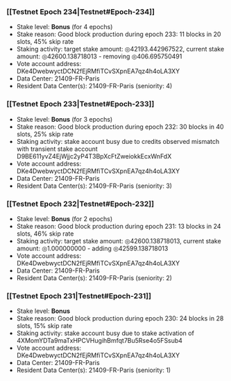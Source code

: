 ### [[Testnet Epoch 234|Testnet#Epoch-234]]
* Stake level: **Bonus** (for 4 epochs)
* Stake reason: Good block production during epoch 233: 11 blocks in 20 slots, 45% skip rate
* Staking activity: target stake amount: ◎42193.442967522, current stake amount: ◎42600.138718013 - removing ◎406.695750491
* Vote account address: DKe4DwebwyctDCN2fEjRMfiTCvSXpnEA7qz4h4oLA3XY
* Data Center: 21409-FR-Paris
* Resident Data Center(s): 21409-FR-Paris (seniority: 4)
### [[Testnet Epoch 233|Testnet#Epoch-233]]
* Stake level: **Bonus** (for 3 epochs)
* Stake reason: Good block production during epoch 232: 30 blocks in 40 slots, 25% skip rate
* Staking activity: stake account busy due to credits observed mismatch with transient stake account D9BE611yvZ4EjWjjc2yP4T3BpXcFtZweiokkEcxWnFdX
* Vote account address: DKe4DwebwyctDCN2fEjRMfiTCvSXpnEA7qz4h4oLA3XY
* Data Center: 21409-FR-Paris
* Resident Data Center(s): 21409-FR-Paris (seniority: 3)
### [[Testnet Epoch 232|Testnet#Epoch-232]]
* Stake level: **Bonus** (for 2 epochs)
* Stake reason: Good block production during epoch 231: 13 blocks in 24 slots, 46% skip rate
* Staking activity: target stake amount: ◎42600.138718013, current stake amount: ◎1.000000000 - adding ◎42599.138718013
* Vote account address: DKe4DwebwyctDCN2fEjRMfiTCvSXpnEA7qz4h4oLA3XY
* Data Center: 21409-FR-Paris
* Resident Data Center(s): 21409-FR-Paris (seniority: 2)
### [[Testnet Epoch 231|Testnet#Epoch-231]]
* Stake level: **Bonus**
* Stake reason: Good block production during epoch 230: 24 blocks in 28 slots, 15% skip rate
* Staking activity: stake account busy due to stake activation of 4XMomYDTa9maTxHPCVHugihBmfqt7Bu5Rse4o5FSsub4
* Vote account address: DKe4DwebwyctDCN2fEjRMfiTCvSXpnEA7qz4h4oLA3XY
* Data Center: 21409-FR-Paris
* Resident Data Center(s): 21409-FR-Paris (seniority: 1)